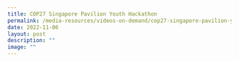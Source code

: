 ```yaml
---
title: COP27 Singapore Pavilion Youth Hackathon
permalink: /media-resources/videos-on-demand/cop27-singapore-pavilion-youth-hackathon/
date: 2022-11-06
layout: post
description: ""
image: ""
---
```

